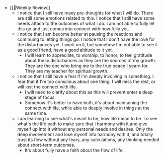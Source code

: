 - [[📝Weekly Review]]
    - I notice that I still have many pre-thoughts for what I will do. There are still some emotions related to this. I notice that I still have some needs attach to the outcomes of what I do. I am not able to fully let this go and just comes into connect with now fully yet.
    - I notice that I am become better at pausing the reactions and continuing to letting things go. I notice that I don't have the love for the disturbances yet.  I work on it, but somehow I'm not able to see it as a good friend, have a good altitude to it yet.
        - I will learn to appreciate, to worship, to honor, to feel gratitude about these disturbances as they are the sources of my growth. They are the one who bring me to the true peace I yearn for. They are my teacher for spiritual growth.
    - I notice that I still have a fear if I'm deeply involving in something. I fear that if I'm too conscious about one thing, I will miss the rest, or will lost the connect with life. 
        - I will need to clarify about this as this will prevent enter a deep stage of focus.
        - Somehow it's better to have both, it's about maintaining the connect with life, while able to deeply involve in things at the same time.
    - I am learning to see what's meant to be, how life mean to be. To see what's the life path to make sure that I harmony with it and give myself up into it without any personal needs and desires. Only the deep involvement and lose myself into harmony with it, and totally trust its flow without any fears, any calculations, any thinking needed about short-term outcomes.
        - It's about fully have a faith about the flow of life.
